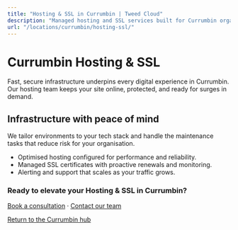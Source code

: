 ```yaml
---
title: "Hosting & SSL in Currumbin | Tweed Cloud"
description: "Managed hosting and SSL services built for Currumbin organisations."
url: "/locations/currumbin/hosting-ssl/"
---
```


# Currumbin Hosting & SSL

Fast, secure infrastructure underpins every digital experience in Currumbin. Our hosting team keeps your site online, protected, and ready for surges in demand.

## Infrastructure with peace of mind

We tailor environments to your tech stack and handle the maintenance tasks that reduce risk for your organisation.

- Optimised hosting configured for performance and reliability.
- Managed SSL certificates with proactive renewals and monitoring.
- Alerting and support that scales as your traffic grows.

### Ready to elevate your Hosting & SSL in Currumbin?

[Book a consultation](/consultation/) · [Contact our team](/contact/)

[Return to the Currumbin hub](/locations/currumbin/)
